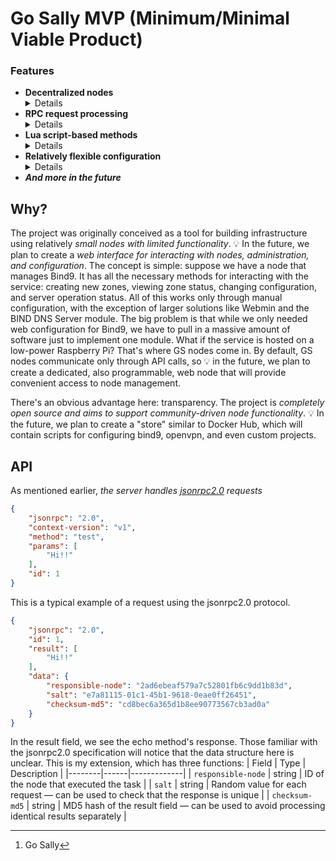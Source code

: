 # Go Sally MVP (Minimum/Minimal Viable Product)

### Features
- **Decentralized nodes**<details>this means that *multiple GS[^1] nodes can be located on a single machine*, provided no attempt is made to disrupt, sabotage, or bypass the built-in protection mechanism against running a node under the same identifier as one already running in the system. Identification plays a role in node communication. 💡 In the future, we plan to create tools for conveniently building distributed systems using node identification.</details>
- **RPC request processing**<details>the GS operates *using HTTP/https and the JSONRPC2.0 protocol.* Unlike gRPC, jsonrpc is extremely simple, allows for easy sending of requests from the browser, and does not require any additional code compilation.</details>
- **Lua script-based methods**<details>*The gopher-lua library is used, providing full support for Lua 5.1.* scripts implement libraries for interacting with sessions (receiving parameters and sending responses), hashing, logging, and more. This allows you to quickly write business logic on the fly without touching the lower layers of abstraction, which also eliminates unnecessary compilation and the risk of breaking the codebase.
  Example of the "echo" method:
  ```lua
  local session = require("internal.session")
  -- import the internal library for interacting with sessions

  session.response.send(session.request.params.get())
  -- send everything passed in the parameters in response.
  ```
  </details>
- **Relatively flexible configuration** <details>
you can configure the server port, address, name, node settings, and more. 💡 More settings are planned in the future.</details>
- ***And more in the future***

## Why?
The project was originally conceived as a tool for building infrastructure using relatively *small nodes with limited functionality*. 💡 In the future, we plan to create a *web interface for interacting with nodes, administration, and configuration*. The concept is simple: suppose we have a node that manages Bind9. It has all the necessary methods for interacting with the service: creating new zones, viewing zone status, changing configuration, and server operation status. All of this works only through manual configuration, with the exception of larger solutions like Webmin and the BIND DNS Server module. The big problem is that while we only needed web configuration for Bind9, we have to pull in a massive amount of software just to implement one module. What if the service is hosted on a low-power Raspberry Pi? That's where GS nodes come in. By default, GS nodes communicate only through API calls, so 💡 in the future, we plan to create a dedicated, also programmable, web node that will provide convenient access to node management.

There's an obvious advantage here: transparency. The project is *completely open source and aims to support community-driven node functionality*. 💡 In the future, we plan to create a "store" similar to Docker Hub, which will contain scripts for configuring bind9, openvpn, and even custom projects.

## API
As mentioned earlier, *the server handles [jsonrpc2.0](https://www.jsonrpc.org/specification) requests*
```json
{
    "jsonrpc": "2.0",
    "context-version": "v1",
    "method": "test",
    "params": [
        "Hi!!"
    ],
    "id": 1
}
```
This is a typical example of a request using the jsonrpc2.0 protocol.
```json
{
    "jsonrpc": "2.0",
    "id": 1,
    "result": [
        "Hi!!"
    ],
    "data": {
        "responsible-node": "2ad6ebeaf579a7c52801fb6c9dd1b83d",
        "salt": "e7a81115-01c1-45b1-9618-0eae0ff26451",
        "checksum-md5": "cd8bec6a365d1b8ee90773567cb3ad0a"
    }
}
```
In the result field, we see the echo method's response. Those familiar with the jsonrpc2.0 specification will notice that the data structure here is unclear. This is my extension, which has three functions:
| Field | Type | Description |
|--------|------|-------------|
| `responsible-node` | string | ID of the node that executed the task |
| `salt` | string | Random value for each request — can be used to check that the response is unique |
| `checksum-md5` | string | MD5 hash of the result field — can be used to avoid processing identical results separately |

[^1]: Go Sally